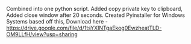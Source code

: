 Combined into one python script. Added copy private key to clipboard, Added close window after 20 seconds. 
Created Pyinstaller for Windows Systems based off this, Download here - https://drive.google.com/file/d/1tsYXINTgaEkog0EwzheatTLD-OM9LLfH/view?usp=sharing
